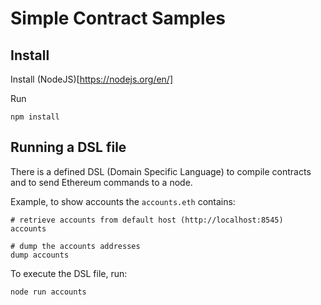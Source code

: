 # Simple Contract Samples

## Install

Install (NodeJS)[https://nodejs.org/en/]

Run
```
npm install
```

## Running a DSL file

There is a defined DSL (Domain Specific Language) to compile contracts and to send Ethereum commands
to a node.

Example, to show accounts the `accounts.eth` contains:

```
# retrieve accounts from default host (http://localhost:8545)
accounts

# dump the accounts addresses
dump accounts
```

To execute the DSL file, run:

```
node run accounts
```

